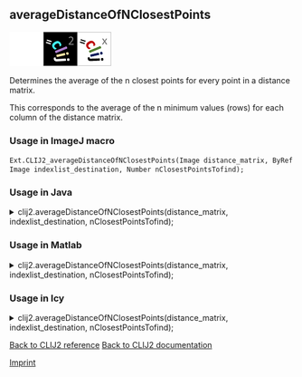 ## averageDistanceOfNClosestPoints
<img src="images/mini_empty_logo.png"/><img src="images/mini_clij2_logo.png"/><img src="images/mini_clijx_logo.png"/>

Determines the average of the n closest points for every point in a distance matrix.

This corresponds to the average of the n minimum values (rows) for each column of the distance matrix.

### Usage in ImageJ macro
```
Ext.CLIJ2_averageDistanceOfNClosestPoints(Image distance_matrix, ByRef Image indexlist_destination, Number nClosestPointsTofind);
```


### Usage in Java


<details>

<summary>
clij2.averageDistanceOfNClosestPoints(distance_matrix, indexlist_destination, nClosestPointsTofind);
</summary>
<pre class="highlight">// init CLIJ and GPU
import net.haesleinhuepf.clij2.CLIJ2;
import net.haesleinhuepf.clij.clearcl.ClearCLBuffer;
CLIJ2 clij2 = CLIJ2.getInstance();

// get input parameters
ClearCLBuffer distance_matrix = clij2.push(distance_matrixImagePlus);
indexlist_destination = clij2.create(distance_matrix);
int nClosestPointsTofind = 10;
</pre>

<pre class="highlight">
// Execute operation on GPU
clij2.averageDistanceOfNClosestPoints(distance_matrix, indexlist_destination, nClosestPointsTofind);
</pre>

<pre class="highlight">
//show result
indexlist_destinationImagePlus = clij2.pull(indexlist_destination);
indexlist_destinationImagePlus.show();

// cleanup memory on GPU
clij2.release(distance_matrix);
clij2.release(indexlist_destination);
</pre>

</details>



### Usage in Matlab


<details>

<summary>
clij2.averageDistanceOfNClosestPoints(distance_matrix, indexlist_destination, nClosestPointsTofind);
</summary>
<pre class="highlight">% init CLIJ and GPU
clij2 = init_clatlab();

% get input parameters
distance_matrix = clij2.pushMat(distance_matrix_matrix);
indexlist_destination = clij2.create(distance_matrix);
nClosestPointsTofind = 10;
</pre>

<pre class="highlight">
% Execute operation on GPU
clij2.averageDistanceOfNClosestPoints(distance_matrix, indexlist_destination, nClosestPointsTofind);
</pre>

<pre class="highlight">
% show result
indexlist_destination = clij2.pullMat(indexlist_destination)

% cleanup memory on GPU
clij2.release(distance_matrix);
clij2.release(indexlist_destination);
</pre>

</details>



### Usage in Icy


<details>

<summary>
clij2.averageDistanceOfNClosestPoints(distance_matrix, indexlist_destination, nClosestPointsTofind);
</summary>
<pre class="highlight">// init CLIJ and GPU
importClass(net.haesleinhuepf.clicy.CLICY);
importClass(Packages.icy.main.Icy);

clij2 = CLICY.getInstance();

// get input parameters
distance_matrix_sequence = getSequence();distance_matrix = clij2.pushSequence(distance_matrix_sequence);
indexlist_destination = clij2.create(distance_matrix);
nClosestPointsTofind = 10;
</pre>

<pre class="highlight">
// Execute operation on GPU
clij2.averageDistanceOfNClosestPoints(distance_matrix, indexlist_destination, nClosestPointsTofind);
</pre>

<pre class="highlight">
// show result
indexlist_destination_sequence = clij2.pullSequence(indexlist_destination)
Icy.addSequence(indexlist_destination_sequence
// cleanup memory on GPU
clij2.release(distance_matrix);
clij2.release(indexlist_destination);
</pre>

</details>



[Back to CLIJ2 reference](https://clij.github.io/clij2-docs/reference)
[Back to CLIJ2 documentation](https://clij.github.io/clij2-docs)

[Imprint](https://clij.github.io/imprint)
